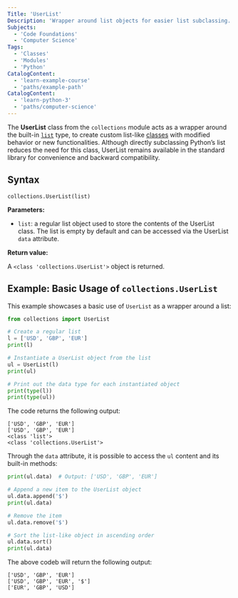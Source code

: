 ```yaml
---
Title: 'UserList'
Description: 'Wrapper around list objects for easier list subclassing.'
Subjects:
  - 'Code Foundations'
  - 'Computer Science'
Tags:
  - 'Classes'
  - 'Modules'
  - 'Python'
CatalogContent:
  - 'learn-example-course'
  - 'paths/example-path'
CatalogContent:
  - 'learn-python-3'
  - 'paths/computer-science'
---
```


The **UserList** class from the `collections` module acts as a wrapper around the built-in [`list`](https://www.codecademy.com/resources/docs/python/lists) type, to create custom list-like [classes](https://www.codecademy.com/resources/docs/python/classes) with modified behavior or new functionalities. Although directly subclassing Python’s list reduces the need for this class, UserList remains available in the standard library for convenience and backward compatibility.

## Syntax

```pseudo
collections.UserList(list)
```

**Parameters:**

- `list`: a regular list object used to store the contents of the UserList class. The list is empty by default and can be accessed via the UserList `data` attribute.

**Return value:**

A `<class 'collections.UserList'>` object is returned.

## Example: Basic Usage of `collections.UserList`

This example showcases a basic use of `UserList` as a wrapper around a list:

```py
from collections import UserList

# Create a regular list
l = ['USD', 'GBP', 'EUR']
print(l)   

# Instantiate a UserList object from the list
ul = UserList(l)
print(ul)  

# Print out the data type for each instantiated object
print(type(l))   
print(type(ul))   
```

The code returns the following output:

```shell
['USD', 'GBP', 'EUR']
['USD', 'GBP', 'EUR']
<class 'list'>
<class 'collections.UserList'>
```

Through the `data` attribute, it is possible to access the `ul` content and its built-in methods:

```py
print(ul.data)  # Output: ['USD', 'GBP', 'EUR']

# Append a new item to the UserList object
ul.data.append('$')
print(ul.data)

# Remove the item
ul.data.remove('$')

# Sort the list-like object in ascending order
ul.data.sort()
print(ul.data)   
```

The above codeb will return the following output:

```shell
['USD', 'GBP', 'EUR']
['USD', 'GBP', 'EUR', '$']
['EUR', 'GBP', 'USD']
```

